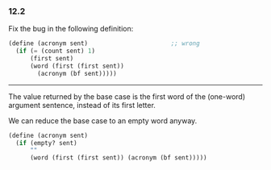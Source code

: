 ### 12.2

Fix the bug in the following definition:

~~~ scheme
(define (acronym sent)                       ;; wrong
  (if (= (count sent) 1)
      (first sent)
      (word (first (first sent))
	    (acronym (bf sent)))))
~~~

***

The value returned by the base case is the first word of the (one-word) argument sentence, instead of its first letter.

We can reduce the base case to an empty word anyway.

~~~ scheme
(define (acronym sent)
  (if (empty? sent)
      ""
      (word (first (first sent)) (acronym (bf sent)))))     
~~~